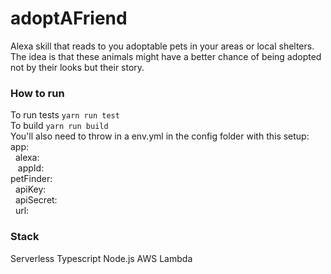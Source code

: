 # adoptAFriend
Alexa skill that reads to you adoptable pets in your areas or local shelters. The idea is that these animals might have a better chance of being adopted not by their looks but their story.

### How to run
To run tests `yarn run test`  
To build `yarn run build`    
You'll also need to throw in a env.yml in the config folder with this setup:   
app:  
&nbsp; alexa:  
&nbsp;&nbsp; appId:  
  petFinder:  
    &nbsp; apiKey:  
    &nbsp; apiSecret:   
    &nbsp; url:  
    

### Stack
Serverless
Typescript
Node.js
AWS Lambda
